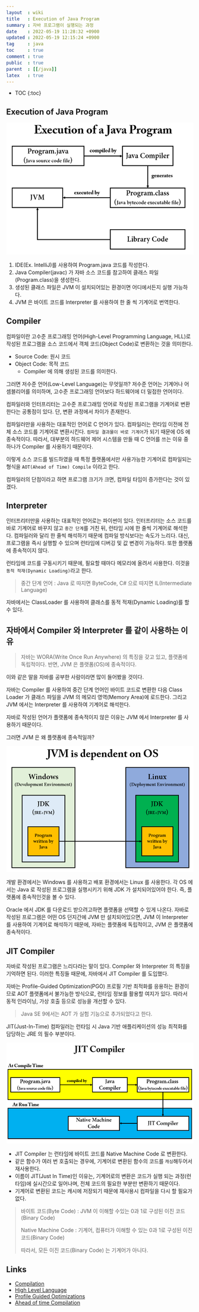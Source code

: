 ```yaml
---
layout  : wiki
title   : Execution of Java Program
summary : 자바 프로그램이 실행되는 과정
date    : 2022-05-19 11:28:32 +0900
updated : 2022-05-19 12:15:24 +0900
tag     : java
toc     : true
comment : true
public  : true
parent  : [[/java]]
latex   : true
---
```

* TOC
{:toc}

## Execution of Java Program

![](/resource/wiki/execution-java/executionofjavaprogram.png)

1. IDE(Ex. IntelliJ)를 사용하여 Program.java 코드를 작성한다.
2. Java Compiler(javac) 가 자바 소스 코드를 참고하여 클래스 파일(Program.class)을 생성한다.
3. 생성된 클래스 파일은 JVM 이 설치되어있는 환경이면 어디에서든지 실행 가능하다.
4. JVM 은 바이트 코드를 Interpreter 를 사용하여 한 줄 씩 기계어로 번역한다.

## Compiler

컴파일이란 고수준 프로그래밍 언어(High-Level Programming Language, HLL)로 작성된 프로그램을 소스 코드에서 객체 코드(Object Code)로 변환하는 것을 의미한다.

- Source Code: 원시 코드
- Object Code: 목적 코드
  - Compiler 에 의해 생성된 코드를 의미한다.

그러면 저수준 언어(Low-Level Language)는 무엇일까? 저수준 언어는 기계어나 어셈블리어를 의미하며, 고수준 프로그래밍 언어보다 하드웨어에 더 밀접한 언어이다.

컴파일러와 인터프리터는 고수준 프로그래밍 언어로 작성된 프로그램을 기계어로 변환한다는 공통점이 있다. 단, 변환 과정에서 차이가 존재한다.

컴파일러만을 사용하는 대표적인 언어로 C 언어가 있다. 컴파일러는 런타임 이전에 전체 소스 코드를 기계어로 변환시킨다. `컴파일 결과물이 바로 기계어`가 되기 때문에 OS 에 종속적이다.
따라서, 대부분의 하드웨어 제어 시스템을 만들 때 C 언어를 쓰는 이유 중 하나가 Compiler 를 사용하기 때문이다.

이렇게 소스 코드를 빌드하였을 때 특정 플랫폼에서만 사용가능한 기계어로 컴파일되는 형식을 `AOT(Ahead of Time) Compile` 이라고 한다.

컴파일러의 단점이라고 하면 프로그램 크기가 크면, 컴파일 타임이 증가한다는 것이 있겠다.

## Interpreter

인터프리터만을 사용하는 대표적인 언어로는 파이썬이 있다. 인터프리터는 소스 코드를 바로 기계어로 바꾸지 않고 `중간 단계`를 거친 뒤, 런타임 시에 한 줄씩 기계어로 해석한다.
컴파일러와 달리 한 줄씩 해석하기 때문에 컴파일 방식보다는 속도가 느리다. 대신, 프로그램을 즉시 실행할 수 있으며 런타임에 디버깅 및 값 변경이 가능하다. 또한 플랫폼에 종속적이지 않다.

런타임에 코드를 구동시키기 때문에, 필요할 때마다 메모리에 올려서 사용한다. 이것을 `동적 적재(Dynamic Loading)`라고 한다.

> 중간 단계 언어 : Java 로 따지면 ByteCode, C# 으로 따지면 IL(Intermediate Language)

자바에서는 ClassLoader 를 사용하여 클래스를 동적 적재(Dynamic Loading)를 할 수 있다.

## 자바에서 Compiler 와 Interpreter 를 같이 사용하는 이유

> 자바는 WORA(Write Once Run Anywhere) 의 특징을 갖고 있고, 플랫폼에 독립적이다. 반면, JVM 은 플랫폼(OS)에 종속적이다.

이와 같은 말을 자바를 공부한 사람이라면 많이 들어봤을 것이다.

자바는 Compiler 를 사용하여 중간 단계 언어인 바이트 코드로 변환한 다음 Class Loader 가 클래스 파일을 JVM 의 메모리 영역(Memory Area)에 로드한다. 그리고 JVM 에서는 Interpreter 를 사용하여 기계어로 해석한다.

자바로 작성된 언어가 플랫폼에 종속적이지 않은 이유는 JVM 에서 Interpreter 를 사용하기 때문이다.

그러면 JVM 은 왜 플랫폼에 종속적일까?

![](/resource/wiki/execution-java/jvmisdependentonos.png)

개발 환경에서는 Windows 를 사용하고 배포 환경에서는 Linux 를 사용한다. 각 OS 에서는 Java 로 작성된 프로그램을 실행시키기 위해 JDK 가 설치되어있어야 한다. 즉, 플랫폼에 종속적인것을 볼 수 있다.

Oracle 에서 JDK 를 다운로드 받으려고하면 플랫폼을 선택할 수 있게 나온다. 자바로 작성된 프로그램은 어떤 OS 던지간에 JVM 만 설치되어있으면, JVM 이 Interpreter 를 사용하여 기계어로 해석하기 때문에, 자바는 플랫폼에 독립적이고, JVM 은 플랫폼에 종속적이다.

## JIT Compiler

자바로 작성된 프로그램은 느리다라는 말이 있다. Compiler 와 Interpreter 의 특징을 기억하면 된다. 이러한 특징들 때문에, 자바에서 JIT Compiler 를 도입했다.

자바는 Profile-Guided Optimization(PGO) 프로필 기반 최적화를 응용하는 환경이므로 AOT 플랫폼에서 불가능한 방식으로, 런타임 정보를 활용할 여지가 있다. 따라서 동적 인라이닝, 가상 호출 등으로 성능을 개선할 수 있다.

> Java SE 9에서는 AOT 가 실험 기능으로 추가되었다고 한다.

JIT(Just-In-Time) 컴파일러는 런타임 시 Java 기반 애플리케이션의 성능 최적화를 담당하는 JRE 의 필수 부분이다.

![](/resource/wiki/execution-java/jitcompiler.png)

- JIT Compiler 는 런타임에 바이트 코드를 Native Machine Code 로 변환한다.
- 같은 함수가 여러 번 호출되는 경우에, 기계어로 변환된 함수의 코드를 `캐싱`해두어서 재사용한다.
- 이름이 JIT(Just In Time)인 이유는, 기계어로의 변환은 코드가 실행 되는 과정(런타임)에 실시간으로 일어나며, 전체 코드의 필요한 부분만 변환하기 때문이다.
- 기계어로 변환된 코드는 캐시에 저장되기 때문에 재사용시 컴파일을 다시 할 필요가 없다.

> 바이트 코드(Byte Code) : JVM 이 이해할 수있는 0과 1로 구성된 이진 코드(Binary Code)
>
> Native Machine Code : 기계어, 컴퓨터가 이해할 수 있는 0과 1로 구성된 이진 코드(Binary Code)
>
> 따라서, 모든 이진 코드(Binary Code) 는 기계어가 아니다.

## Links

- [Compilation](https://www.webopedia.com/definitions/compilation/)
- [High Level Language](https://www.webopedia.com/definitions/high-level-language/)
- [Profile Guided Optimizations](https://docs.microsoft.com/ko-kr/cpp/build/profile-guided-optimizations?view=msvc-170)
- [Ahead of time Compilation](https://www.baeldung.com/ahead-of-time-compilation)

